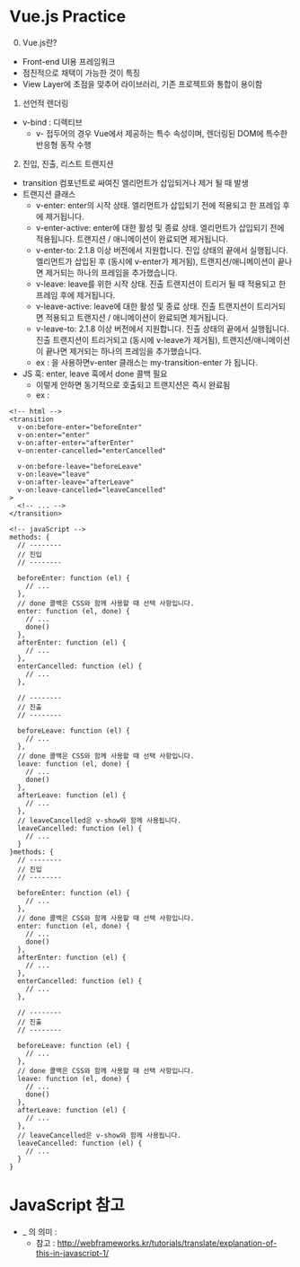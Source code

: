 # Vue.js Practice

0. Vue.js란?

- Front-end UI용 프레임워크
- 점진적으로 채택이 가능한 것이 특징
- View Layer에 초점을 맞추어 라이브러리, 기존 프로젝트와 통합이 용이함

1. 선언적 렌더링

- v-bind : 디렉티브
    * v- 접두어의 경우 Vue에서 제공하는 특수 속성이며, 렌더링된 DOM에 특수한 반응형 동작 수행


2. 진입, 진출, 리스트 트랜지션

- transition 컴포넌트로 싸여진 엘리먼트가 삽입되거나 제거 될 때 발생
- 트랜지션 클래스
    * v-enter: enter의 시작 상태. 엘리먼트가 삽입되기 전에 적용되고 한 프레임 후에 제거됩니다.
    * v-enter-active: enter에 대한 활성 및 종료 상태. 엘리먼트가 삽입되기 전에 적용됩니다. 트랜지션 / 애니메이션이 완료되면 제거됩니다.
    * v-enter-to: 2.1.8 이상 버전에서 지원합니다. 진입 상태의 끝에서 실행됩니다. 엘리먼트가 삽입된 후 (동시에 v-enter가 제거됨), 트랜지션/애니메이션이 끝나면 제거되는 하나의 프레임을 추가했습니다.
    * v-leave: leave를 위한 시작 상태. 진출 트랜지션이 트리거 될 때 적용되고 한 프레임 후에 제거됩니다.
    * v-leave-active: leave에 대한 활성 및 종료 상태. 진출 트랜지션이 트리거되면 적용되고 트랜지션 / 애니메이션이 완료되면 제거됩니다.
    * v-leave-to: 2.1.8 이상 버전에서 지원합니다. 진출 상태의 끝에서 실행됩니다. 진출 트랜지션이 트리거되고 (동시에 v-leave가 제거됨), 트랜지션/애니메이션이 끝나면 제거되는 하나의 프레임을 추가했습니다.
    * ex : <transition name = "my-transition">을 사용하면v-enter 클래스는 my-transition-enter 가 됩니다.
- JS 훅: enter, leave 훅에서 done 콜백 필요
    * 이렇게 안하면 동기적으로 호출되고 트랜지션은 즉시 완료됨
    * ex :
```
<!-- html -->
<transition
  v-on:before-enter="beforeEnter"
  v-on:enter="enter"
  v-on:after-enter="afterEnter"
  v-on:enter-cancelled="enterCancelled"

  v-on:before-leave="beforeLeave"
  v-on:leave="leave"
  v-on:after-leave="afterLeave"
  v-on:leave-cancelled="leaveCancelled"
>
  <!-- ... -->
</transition>
```
```
<!-- javaScript -->
methods: {
  // --------
  // 진입
  // --------

  beforeEnter: function (el) {
    // ...
  },
  // done 콜백은 CSS와 함께 사용할 때 선택 사항입니다.
  enter: function (el, done) {
    // ...
    done()
  },
  afterEnter: function (el) {
    // ...
  },
  enterCancelled: function (el) {
    // ...
  },

  // --------
  // 진출
  // --------

  beforeLeave: function (el) {
    // ...
  },
  // done 콜백은 CSS와 함께 사용할 때 선택 사항입니다.
  leave: function (el, done) {
    // ...
    done()
  },
  afterLeave: function (el) {
    // ...
  },
  // leaveCancelled은 v-show와 함께 사용됩니다.
  leaveCancelled: function (el) {
    // ...
  }
}methods: {
  // --------
  // 진입
  // --------

  beforeEnter: function (el) {
    // ...
  },
  // done 콜백은 CSS와 함께 사용할 때 선택 사항입니다.
  enter: function (el, done) {
    // ...
    done()
  },
  afterEnter: function (el) {
    // ...
  },
  enterCancelled: function (el) {
    // ...
  },

  // --------
  // 진출
  // --------

  beforeLeave: function (el) {
    // ...
  },
  // done 콜백은 CSS와 함께 사용할 때 선택 사항입니다.
  leave: function (el, done) {
    // ...
    done()
  },
  afterLeave: function (el) {
    // ...
  },
  // leaveCancelled은 v-show와 함께 사용됩니다.
  leaveCancelled: function (el) {
    // ...
  }
}
```

# JavaScript 참고

- _ 의 의미 : 
    * 참고 : http://webframeworks.kr/tutorials/translate/explanation-of-this-in-javascript-1/